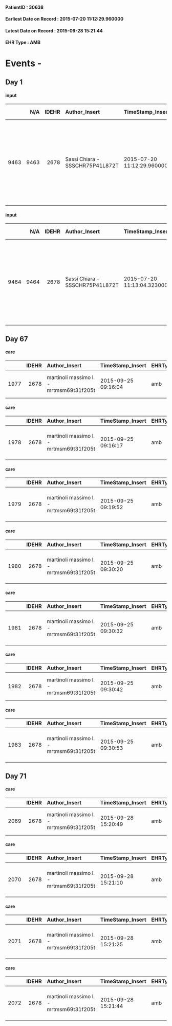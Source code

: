
#### PatientID : 30638
#### Earliest Date on Record : 2015-07-20 11:12:29.960000
#### Latest Date on Record : 2015-09-28 15:21:44
#### EHR Type : AMB

# Events - 

## Day 1

#### input
|      |    N/A |   IDEHR | Author_Insert                   | TimeStamp_Insert           | EHRType   |   PatientID |   IDDigitalSignDocument | persone_vicine   |   Unnamed: 0_x.1 |   IDANAMNESI_SOCIALE | Patient   | FamigliaAltro   | Paziente_T   | FamigliaAltro_T   |   Non_Rilevabile_x.1 | Note_Non_Rilevabile_x.1   | opt_Problemi   | Note_I                                                                                           | chk_contr_sintomi   | opt_paziente_a   | opt_famiglia_a   | opt_adeguatezza   | ds_note_ad                                                                                                                     | opt_paziente_solo   | ds_note_con                                             | opt_presente_assente   | Presenza_minori   | Caregiver_principale   | opt_capacita     | ds_familiari_coinv   | opt_necessario   | opt_risorse_ec   | opt_paziente_psi   | opt_Ins_vol   | ds_note_prio                                                                                                                                                                 | opt_paziente_ad   | opt_caregiver_ad   | opt_inv_civile   | Needs     | Domestic partnership   | Fragility                    | opt_famiglia_psi   |
|-----:|-------:|--------:|:--------------------------------|:---------------------------|:----------|------------:|------------------------:|:-----------------|-----------------:|---------------------:|:----------|:----------------|:-------------|:------------------|---------------------:|:--------------------------|:---------------|:-------------------------------------------------------------------------------------------------|:--------------------|:-----------------|:-----------------|:------------------|:-------------------------------------------------------------------------------------------------------------------------------|:--------------------|:--------------------------------------------------------|:-----------------------|:------------------|:-----------------------|:-----------------|:---------------------|:-----------------|:-----------------|:-------------------|:--------------|:-----------------------------------------------------------------------------------------------------------------------------------------------------------------------------|:------------------|:-------------------|:-----------------|:----------|:-----------------------|:-----------------------------|:-------------------|
| 9463 |   9463 |    2678 | Sassi Chiara - SSSCHR75P41L872T | 2015-07-20 11:12:29.960000 | AMB       |       30638 |                  105794 | N/A              |             1154 |                  753 | Si#1      | Si#1            | No#0         | Si#1              |                    0 | NR                        | Si#1           | La pz sa della diagnosi ma non della terminalit√†. Dubbi anche sulla consapevolezza del coniuge. | controllo sintomi#0 | Indefinite#2     | Congruenti#1     | Da valutare#2     | I figli vivono lontani ed il coniuge √® aiutato solo dal fratello. Non ci sono altri aiuti da parte di altri familiari o amici | No#0                | La pz vive con il coniuge che si occupa dell'assistenza | Presente#1             | No#0              | spouse                 | Incrementabile#1 | Cognato e figli      | Si#1             | Adeguate#1       | No#0               | Si#1          | Il bisogno espresso √® a livello clinico. Il coniuge fa richiesta relative all'organizzazione contando che la pz fa la dialisi tre pomeriggi a settimana (lun., merc., ven.) | Parziale#1        | Totale#2           | No#0             | Clinici#0 | Coniuge/Convivente#0   | sovraccarico assistenziale#4 | No#0               |

#### input
|      |    N/A |   IDEHR | Author_Insert                   | TimeStamp_Insert           | EHRType   |   PatientID |   IDDigitalSignDocument | persone_vicine   |   Unnamed: 0_x.1 |   IDANAMNESI_SOCIALE | Patient   | FamigliaAltro   | Paziente_T   | FamigliaAltro_T   |   Non_Rilevabile_x.1 | Note_Non_Rilevabile_x.1   | opt_Problemi   | Note_I                                                                                           | chk_contr_sintomi   | opt_paziente_a   | opt_famiglia_a   | opt_adeguatezza   | ds_note_ad                                                                                                                     | opt_paziente_solo   | ds_note_con                                             | opt_presente_assente   | Presenza_minori   | Caregiver_principale   | opt_capacita     | ds_familiari_coinv   | opt_necessario   | opt_risorse_ec   | opt_paziente_psi   | opt_Ins_vol   | ds_note_prio                                                                                                                                                                 | opt_paziente_ad   | opt_caregiver_ad   | opt_inv_civile   | Needs     | Domestic partnership   | Fragility                    | opt_famiglia_psi   |
|-----:|-------:|--------:|:--------------------------------|:---------------------------|:----------|------------:|------------------------:|:-----------------|-----------------:|---------------------:|:----------|:----------------|:-------------|:------------------|---------------------:|:--------------------------|:---------------|:-------------------------------------------------------------------------------------------------|:--------------------|:-----------------|:-----------------|:------------------|:-------------------------------------------------------------------------------------------------------------------------------|:--------------------|:--------------------------------------------------------|:-----------------------|:------------------|:-----------------------|:-----------------|:---------------------|:-----------------|:-----------------|:-------------------|:--------------|:-----------------------------------------------------------------------------------------------------------------------------------------------------------------------------|:------------------|:-------------------|:-----------------|:----------|:-----------------------|:-----------------------------|:-------------------|
| 9464 |   9464 |    2678 | Sassi Chiara - SSSCHR75P41L872T | 2015-07-20 11:13:04.323000 | AMB       |       30638 |                  105795 | N/A              |             1155 |                  754 | Si#1      | Si#1            | No#0         | Si#1              |                    0 | NR                        | Si#1           | La pz sa della diagnosi ma non della terminalit√†. Dubbi anche sulla consapevolezza del coniuge. | controllo sintomi#0 | Indefinite#2     | Congruenti#1     | Da valutare#2     | I figli vivono lontani ed il coniuge √® aiutato solo dal fratello. Non ci sono altri aiuti da parte di altri familiari o amici | No#0                | La pz vive con il coniuge che si occupa dell'assistenza | Presente#1             | No#0              | spouse                 | Incrementabile#1 | Cognato e figli      | Si#1             | Adeguate#1       | No#0               | Si#1          | Il bisogno espresso √® a livello clinico. Il coniuge fa richiesta relative all'organizzazione contando che la pz fa la dialisi tre pomeriggi a settimana (lun., merc., ven.) | Parziale#1        | Totale#2           | No#0             | Clinici#0 | Coniuge/Convivente#0   | sovraccarico assistenziale#4 | No#0               |


## Day 67

#### care
|      |   IDEHR | Author_Insert                           | TimeStamp_Insert    | EHRType   |   PatientID |   IDGESTIONE_AUSILI |   ds_ncons |   ds_nritiro |   opt_annulla_consegna | dt_Ric_consegna     | dt_ric_cons_forn    | dt_ric_ritiro       | dt_ric_ritiro_forn   | opt_ausilio                         |
|-----:|--------:|:----------------------------------------|:--------------------|:----------|------------:|--------------------:|-----------:|-------------:|-----------------------:|:--------------------|:--------------------|:--------------------|:---------------------|:------------------------------------|
| 1977 |    2678 | martinoli massimo l. - mrtmsm69t31f205t | 2015-09-25 09:16:04 | amb       |       30638 |                1821 |      25689 |        25712 |                      0 | 2015-07-16 00:00:00 | 2015-07-17 00:00:00 | 2015-07-21 00:00:00 | 2015-07-21 00:00:00  | handles for getting out of bed # 15 |

#### care
|      |   IDEHR | Author_Insert                           | TimeStamp_Insert    | EHRType   |   PatientID |   IDGESTIONE_AUSILI |   ds_ncons |   ds_nritiro |   opt_annulla_consegna | dt_Ric_consegna     | dt_ric_cons_forn    | dt_ric_ritiro       | dt_ric_ritiro_forn   | opt_ausilio                                     |
|-----:|--------:|:----------------------------------------|:--------------------|:----------|------------:|--------------------:|-----------:|-------------:|-----------------------:|:--------------------|:--------------------|:--------------------|:---------------------|:------------------------------------------------|
| 1978 |    2678 | martinoli massimo l. - mrtmsm69t31f205t | 2015-09-25 09:16:17 | amb       |       30638 |                1822 |      25689 |        25712 |                      0 | 2015-07-16 00:00:00 | 2015-07-17 00:00:00 | 2015-07-21 00:00:00 | 2015-07-21 00:00:00  | electronic articulated bed with side rails # 14 |

#### care
|      |   IDEHR | Author_Insert                           | TimeStamp_Insert    | EHRType   |   PatientID |   IDGESTIONE_AUSILI |   ds_ncons |   ds_nritiro |   opt_annulla_consegna | dt_Ric_consegna     | dt_ric_cons_forn    | dt_ric_ritiro       | dt_ric_ritiro_forn   | opt_ausilio                             |
|-----:|--------:|:----------------------------------------|:--------------------|:----------|------------:|--------------------:|-----------:|-------------:|-----------------------:|:--------------------|:--------------------|:--------------------|:---------------------|:----------------------------------------|
| 1979 |    2678 | martinoli massimo l. - mrtmsm69t31f205t | 2015-09-25 09:19:52 | amb       |       30638 |                1823 |      25689 |        25712 |                      0 | 2015-07-16 00:00:00 | 2015-07-17 00:00:00 | 2015-07-21 00:00:00 | 2015-07-21 00:00:00  | antid air mattress with compressor # 16 |

#### care
|      |   IDEHR | Author_Insert                           | TimeStamp_Insert    | EHRType   |   PatientID |   IDGESTIONE_AUSILI |   ds_ncons |   ds_nritiro | dt_ritiro           |   opt_annulla_consegna | ds_note_x                         | dt_Ric_consegna     | dt_ric_cons_forn    | dt_ric_ritiro       | dt_ric_ritiro_forn   | opt_ausilio                    |
|-----:|--------:|:----------------------------------------|:--------------------|:----------|------------:|--------------------:|-----------:|-------------:|:--------------------|-----------------------:|:----------------------------------|:--------------------|:--------------------|:--------------------|:---------------------|:-------------------------------|
| 1980 |    2678 | martinoli massimo l. - mrtmsm69t31f205t | 2015-09-25 09:30:20 | amb       |       30638 |                1824 |      25689 |        25712 | 2015-07-22 00:00:00 |                      0 | the narrow pi√π below 50 cm width | 2015-07-16 00:00:00 | 2015-07-17 00:00:00 | 2015-07-21 00:00:00 | 2015-07-21 00:00:00  | folding wheelchair outdoor # 3 |

#### care
|      |   IDEHR | Author_Insert                           | TimeStamp_Insert    | EHRType   |   PatientID |   IDGESTIONE_AUSILI |   ds_ncons |   ds_nritiro | dt_ritiro           |   opt_annulla_consegna | dt_Ric_consegna     | dt_ric_cons_forn    | dt_ric_ritiro       | dt_ric_ritiro_forn   | opt_ausilio                             |
|-----:|--------:|:----------------------------------------|:--------------------|:----------|------------:|--------------------:|-----------:|-------------:|:--------------------|-----------------------:|:--------------------|:--------------------|:--------------------|:---------------------|:----------------------------------------|
| 1981 |    2678 | martinoli massimo l. - mrtmsm69t31f205t | 2015-09-25 09:30:32 | amb       |       30638 |                1825 |      25689 |        25712 | 2015-07-22 00:00:00 |                      0 | 2015-07-16 00:00:00 | 2015-07-17 00:00:00 | 2015-07-21 00:00:00 | 2015-07-21 00:00:00  | antid air mattress with compressor # 16 |

#### care
|      |   IDEHR | Author_Insert                           | TimeStamp_Insert    | EHRType   |   PatientID |   IDGESTIONE_AUSILI |   ds_ncons |   ds_nritiro | dt_ritiro           |   opt_annulla_consegna | dt_Ric_consegna     | dt_ric_cons_forn    | dt_ric_ritiro       | dt_ric_ritiro_forn   | opt_ausilio                         |
|-----:|--------:|:----------------------------------------|:--------------------|:----------|------------:|--------------------:|-----------:|-------------:|:--------------------|-----------------------:|:--------------------|:--------------------|:--------------------|:---------------------|:------------------------------------|
| 1982 |    2678 | martinoli massimo l. - mrtmsm69t31f205t | 2015-09-25 09:30:42 | amb       |       30638 |                1826 |      25689 |        25712 | 2015-07-22 00:00:00 |                      0 | 2015-07-16 00:00:00 | 2015-07-17 00:00:00 | 2015-07-21 00:00:00 | 2015-07-21 00:00:00  | handles for getting out of bed # 15 |

#### care
|      |   IDEHR | Author_Insert                           | TimeStamp_Insert    | EHRType   |   PatientID |   IDGESTIONE_AUSILI |   ds_ncons |   ds_nritiro | dt_ritiro           |   opt_annulla_consegna | dt_Ric_consegna     | dt_ric_cons_forn    | dt_ric_ritiro       | dt_ric_ritiro_forn   | opt_ausilio                                     |
|-----:|--------:|:----------------------------------------|:--------------------|:----------|------------:|--------------------:|-----------:|-------------:|:--------------------|-----------------------:|:--------------------|:--------------------|:--------------------|:---------------------|:------------------------------------------------|
| 1983 |    2678 | martinoli massimo l. - mrtmsm69t31f205t | 2015-09-25 09:30:53 | amb       |       30638 |                1827 |      25689 |        25712 | 2015-07-22 00:00:00 |                      0 | 2015-07-16 00:00:00 | 2015-07-17 00:00:00 | 2015-07-21 00:00:00 | 2015-07-21 00:00:00  | electronic articulated bed with side rails # 14 |


## Day 71

#### care
|      |   IDEHR | Author_Insert                           | TimeStamp_Insert    | EHRType   |   PatientID |   IDGESTIONE_AUSILI |   ds_ncons |   ds_nbolla | dt_consegna         |   ds_nritiro | dt_ritiro           |   opt_annulla_consegna | dt_Ric_consegna     | dt_ric_cons_forn    | dt_ric_ritiro       | dt_ric_ritiro_forn   | opt_ausilio                         |
|-----:|--------:|:----------------------------------------|:--------------------|:----------|------------:|--------------------:|-----------:|------------:|:--------------------|-------------:|:--------------------|-----------------------:|:--------------------|:--------------------|:--------------------|:---------------------|:------------------------------------|
| 2069 |    2678 | martinoli massimo l. - mrtmsm69t31f205t | 2015-09-28 15:20:49 | amb       |       30638 |                1913 |      25689 |         697 | 2015-07-20 00:00:00 |        25712 | 2015-07-22 00:00:00 |                      0 | 2015-07-16 00:00:00 | 2015-07-17 00:00:00 | 2015-07-21 00:00:00 | 2015-07-21 00:00:00  | handles for getting out of bed # 15 |

#### care
|      |   IDEHR | Author_Insert                           | TimeStamp_Insert    | EHRType   |   PatientID |   IDGESTIONE_AUSILI |   ds_ncons |   ds_nbolla | dt_consegna         |   ds_nritiro | dt_ritiro           |   opt_annulla_consegna | dt_Ric_consegna     | dt_ric_cons_forn    | dt_ric_ritiro       | dt_ric_ritiro_forn   | opt_ausilio                                     |
|-----:|--------:|:----------------------------------------|:--------------------|:----------|------------:|--------------------:|-----------:|------------:|:--------------------|-------------:|:--------------------|-----------------------:|:--------------------|:--------------------|:--------------------|:---------------------|:------------------------------------------------|
| 2070 |    2678 | martinoli massimo l. - mrtmsm69t31f205t | 2015-09-28 15:21:10 | amb       |       30638 |                1914 |      25689 |         697 | 2015-07-20 00:00:00 |        25712 | 2015-07-22 00:00:00 |                      0 | 2015-07-16 00:00:00 | 2015-07-17 00:00:00 | 2015-07-21 00:00:00 | 2015-07-21 00:00:00  | electronic articulated bed with side rails # 14 |

#### care
|      |   IDEHR | Author_Insert                           | TimeStamp_Insert    | EHRType   |   PatientID |   IDGESTIONE_AUSILI |   ds_ncons |   ds_nbolla | dt_consegna         |   ds_nritiro | dt_ritiro           |   opt_annulla_consegna | ds_note_x                         | dt_Ric_consegna     | dt_ric_cons_forn    | dt_ric_ritiro       | dt_ric_ritiro_forn   | opt_ausilio                    |
|-----:|--------:|:----------------------------------------|:--------------------|:----------|------------:|--------------------:|-----------:|------------:|:--------------------|-------------:|:--------------------|-----------------------:|:----------------------------------|:--------------------|:--------------------|:--------------------|:---------------------|:-------------------------------|
| 2071 |    2678 | martinoli massimo l. - mrtmsm69t31f205t | 2015-09-28 15:21:25 | amb       |       30638 |                1915 |      25689 |         697 | 2015-07-20 00:00:00 |        25712 | 2015-07-22 00:00:00 |                      0 | the narrow pi√π below 50 cm width | 2015-07-16 00:00:00 | 2015-07-17 00:00:00 | 2015-07-21 00:00:00 | 2015-07-21 00:00:00  | folding wheelchair outdoor # 3 |

#### care
|      |   IDEHR | Author_Insert                           | TimeStamp_Insert    | EHRType   |   PatientID |   IDGESTIONE_AUSILI |   ds_ncons |   ds_nbolla | dt_consegna         |   ds_nritiro | dt_ritiro           |   opt_annulla_consegna | dt_Ric_consegna     | dt_ric_cons_forn    | dt_ric_ritiro       | dt_ric_ritiro_forn   | opt_ausilio                             |
|-----:|--------:|:----------------------------------------|:--------------------|:----------|------------:|--------------------:|-----------:|------------:|:--------------------|-------------:|:--------------------|-----------------------:|:--------------------|:--------------------|:--------------------|:---------------------|:----------------------------------------|
| 2072 |    2678 | martinoli massimo l. - mrtmsm69t31f205t | 2015-09-28 15:21:44 | amb       |       30638 |                1916 |      25689 |         697 | 2015-07-20 00:00:00 |        25712 | 2015-07-22 00:00:00 |                      0 | 2015-07-16 00:00:00 | 2015-07-17 00:00:00 | 2015-07-21 00:00:00 | 2015-07-21 00:00:00  | antid air mattress with compressor # 16 |


